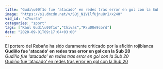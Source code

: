 ```yaml
---
title: "Gudi\u00f1o fue 'atacado' en redes tras error en gol con la Sub 20"
image: "https://s1.dmcdn.net/v/SQj_N1VIlfUjnu8rI/x240"
vid_id: "x7vur4n"
categories: "sport"
tags: ["Raul Gudi\u00f1o","Chivas","R\u00e9cord"]
date: "2020-09-01T09:17:04+03:00"
---
```

El portero del Rebaño ha sido duramente criticado por la afición rojiblanca<br><b>Gudiño fue 'atacado' en redes tras error en gol con la Sub 20</b><br> <i>Gudiño fue 'atacado' en redes tras error en gol con la Sub 20</i><br> <u>Gudiño fue 'atacado' en redes tras error en gol con la Sub 20</u>
